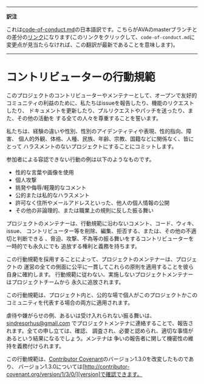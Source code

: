 ___
**訳注**

これは[code-of-conduct.md](https://github.com/avajs/ava/blob/main/.github/CODE_OF_CONDUCT.md)の日本語訳です。こちらがAVAのmasterブランチとの差分の[リンク](https://github.com/avajs/ava/compare/93af8d8d2cb48fe0d2c4ede3c92964a295f60cb6...master#diff-d3030a18b089fdb1fbfabf6e75e4aef0)になります(このリンクをクリックして、`code-of-conduct.md`に変更点が見当たらなければ、この翻訳が最新であることを意味します)。
___

# コントリビューターの行動規範

このプロジェクトのコントリビューターやメンテナーとして、オープンで友好的
コミュニティの利益のために、私たちはissueを報告したり、機能のリクエストしたり、
ドキュメントを更新したり、プルリクエストやパッチを送ったり、また、その他の活動を
する全ての人々を尊重することを誓います。

私たちは、経験の違いや性別、性別のアイデンティティや表現、性的指向、障害、
個人的外観、体格、人種、民族、年齢、宗教、国籍などに関係なく、皆にとって
ハラスメントのないプロジェクトにすることにコミットします。


参加者による容認できない行動の例は以下のようなものです。


* 性的な言葉や画像を使用
* 個人攻撃
* 挑発や侮辱/軽蔑的なコメント
* 公的または私的なハラスメント
* 許可なく住所やメールアドレスといった、他人の個人情報の公開
* その他の非論理的、または職業上の規則に反した振る舞い

プロジェクトのメンテナーは、行動規範に沿わないコメント、コード、ウィキ、issue、
コントリビューター等を削除、編集、拒否する、または、その他の不適切と判断できる
、脅迫、攻撃、不為等の振る舞いをするコントリビューターを一時的でも永久にでも
追放する権利と義務を持ちます。

この行動規範を採用することによって、プロジェクトのメンテナーは、プロジェクトの
運営の全ての側面に公平に一貫してこれらの原則を適用することを彼ら自身に確約します。
行動規範に従わない、実施しないプロジェクトメンテナーはプロジェクトチームから
永久に追放されます。

この行動規範は、プロジェクト内と、公的な場で個人がこのプロジェクトかこの
コミュニティを代表する場合の両方に適用されます。

虐待や嫌がらせの例、あるいは受け入れられない振る舞いは、sindresorhus@gmail.com
でプロジェクトメンテナに連絡することで、報告されます。全ての申し立ては、確認、
調査され、必要と認められ、適切な事情があるという結果になるでしょう。メンテナは
争いの報告者に関して機密性の維持を義務付けられます。



この行動規範は、[Contributor Covenant][homepage]のバージョン1.3.0を改変したものであり、
バージョン1.3.0については[http://contributor-covenant.org/version/1/3/0/][version]で確認できます。


[homepage]: http://contributor-covenant.org
[version]: http://contributor-covenant.org/version/1/3/0/
